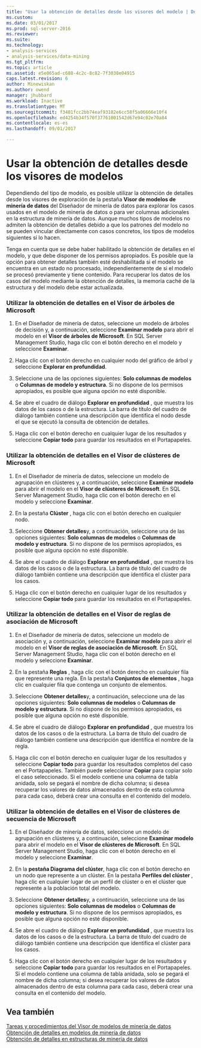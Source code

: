 ```yaml
---
title: "Usar la obtención de detalles desde los visores del modelo | Documentos de Microsoft"
ms.custom: 
ms.date: 03/01/2017
ms.prod: sql-server-2016
ms.reviewer: 
ms.suite: 
ms.technology:
- analysis-services
- analysis-services/data-mining
ms.tgt_pltfrm: 
ms.topic: article
ms.assetid: e5e065ad-c688-4c2c-8c82-7f3038e04915
caps.latest.revision: 6
author: Minewiskan
ms.author: owend
manager: jhubbard
ms.workload: Inactive
ms.translationtype: MT
ms.sourcegitcommit: f3481fcc2bb74eaf93182e6cc58f5a06666e10f4
ms.openlocfilehash: ed4254b34f570f37761001542d67e94c02e70a84
ms.contentlocale: es-es
ms.lasthandoff: 09/01/2017

---
```

# <a name="use-drillthrough-from-the-model-viewers"></a>Usar la obtención de detalles desde los visores de modelos
  Dependiendo del tipo de modelo, es posible utilizar la obtención de detalles desde los visores de exploración de la pestaña **Visor de modelos de minería de datos** del Diseñador de minería de datos para explorar los casos usados en el modelo de minería de datos o para ver columnas adicionales en la estructura de minería de datos. Aunque muchos tipos de modelos no admiten la obtención de detalles debido a que los patrones del modelo no se pueden vincular directamente con casos concretos, los tipos de modelos siguientes sí lo hacen.  
  
 Tenga en cuenta que se debe haber habilitado la obtención de detalles en el modelo, y que debe disponer de los permisos apropiados. Es posible que la opción para obtener detalles también esté deshabilitada si el modelo se encuentra en un estado no procesado, independientemente de si el modelo se procesó previamente y tiene contenido. Para recuperar los datos de los casos del modelo mediante la obtención de detalles, la memoria caché de la estructura y del modelo debe estar actualizada.  
  
### <a name="use-drillthrough-in-the-microsoft-tree-viewer"></a>Utilizar la obtención de detalles en el Visor de árboles de Microsoft  
  
1.  En el Diseñador de minería de datos, seleccione un modelo de árboles de decisión y, a continuación, seleccione **Examinar modelo** para abrir el modelo en el **Visor de árboles de Microsoft**. En SQL Server Management Studio, haga clic con el botón derecho en el modelo y seleccione **Examinar**.  
  
2.  Haga clic con el botón derecho en cualquier nodo del gráfico de árbol y seleccione **Explorar en profundidad**.  
  
3.  Seleccione una de las opciones siguientes: **Solo columnas de modelos** o **Columnas de modelo y estructura**. Si no dispone de los permisos apropiados, es posible que alguna opción no esté disponible.  
  
4.  Se abre el cuadro de diálogo **Explorar en profundidad** , que muestra los datos de los casos o de la estructura. La barra de título del cuadro de diálogo también contiene una descripción que identifica el nodo desde el que se ejecutó la consulta de obtención de detalles.  
  
5.  Haga clic con el botón derecho en cualquier lugar de los resultados y seleccione **Copiar todo** para guardar los resultados en el Portapapeles.  
  
### <a name="use-drillthrough-in-the-microsoft-cluster-viewer"></a>Utilizar la obtención de detalles en el Visor de clústeres de Microsoft  
  
1.  En el Diseñador de minería de datos, seleccione un modelo de agrupación en clústeres y, a continuación, seleccione **Examinar modelo** para abrir el modelo en el **Visor de clústeres de Microsoft**. En SQL Server Management Studio, haga clic con el botón derecho en el modelo y seleccione **Examinar**.  
  
2.  En la pestaña **Clúster** , haga clic con el botón derecho en cualquier nodo.  
  
3.  Seleccione **Obtener detalles**y, a continuación, seleccione una de las opciones siguientes: **Solo columnas de modelos** o **Columnas de modelo y estructura**. Si no dispone de los permisos apropiados, es posible que alguna opción no esté disponible.  
  
4.  Se abre el cuadro de diálogo **Explorar en profundidad** , que muestra los datos de los casos o de la estructura. La barra de título del cuadro de diálogo también contiene una descripción que identifica el clúster para los casos.  
  
5.  Haga clic con el botón derecho en cualquier lugar de los resultados y seleccione **Copiar todo** para guardar los resultados en el Portapapeles.  
  
### <a name="use-drillthrough-in-the-microsoft-association-rules-viewer"></a>Utilizar la obtención de detalles en el Visor de reglas de asociación de Microsoft  
  
1.  En el Diseñador de minería de datos, seleccione un modelo de asociación y, a continuación, seleccione **Examinar modelo** para abrir el modelo en el **Visor de reglas de asociación de Microsoft**. En SQL Server Management Studio, haga clic con el botón derecho en el modelo y seleccione **Examinar**.  
  
2.  En la pestaña **Reglas** , haga clic con el botón derecho en cualquier fila que represente una regla. En la pestaña **Conjuntos de elementos** , haga clic en cualquier fila que contenga un conjunto de elementos.  
  
3.  Seleccione **Obtener detalles**y, a continuación, seleccione una de las opciones siguientes: **Solo columnas de modelos** o **Columnas de modelo y estructura**. Si no dispone de los permisos apropiados, es posible que alguna opción no esté disponible.  
  
4.  Se abre el cuadro de diálogo **Explorar en profundidad** , que muestra los datos de los casos o de la estructura. La barra de título del cuadro de diálogo también contiene una descripción que identifica el nombre de la regla.  
  
5.  Haga clic con el botón derecho en cualquier lugar de los resultados y seleccione **Copiar todo** para guardar los resultados completos del caso en el Portapapeles. También puede seleccionar **Copiar** para copiar solo el caso seleccionado. Si el modelo contiene una columna de tabla anidada, solo se pegará el nombre de dicha columna; si desea recuperar los valores de datos almacenados dentro de esta columna para cada caso, deberá crear una consulta en el contenido del modelo.  
  
### <a name="use-drillthrough-in-the-microsoft-sequence-cluster-viewer"></a>Utilizar la obtención de detalles en el Visor de clústeres de secuencia de Microsoft  
  
1.  En el Diseñador de minería de datos, seleccione un modelo de agrupación en clústeres y, a continuación, seleccione **Examinar modelo** para abrir el modelo en el **Visor de clústeres de Microsoft**. En SQL Server Management Studio, haga clic con el botón derecho en el modelo y seleccione **Examinar**.  
  
2.  En la **pestaña Diagrama del clúster**, haga clic con el botón derecho en un nodo que represente a un clúster. En la pestaña **Perfiles del clúster** , haga clic en cualquier lugar de un perfil de clúster o en el clúster que represente a la población total del modelo.  
  
3.  Seleccione **Obtener detalles**y, a continuación, seleccione una de las opciones siguientes: **Solo columnas de modelos** o **Columnas de modelo y estructura**. Si no dispone de los permisos apropiados, es posible que alguna opción no esté disponible.  
  
4.  Se abre el cuadro de diálogo **Explorar en profundidad** , que muestra los datos de los casos o de la estructura. La barra de título del cuadro de diálogo también contiene una descripción que identifica el clúster para los casos.  
  
5.  Haga clic con el botón derecho en cualquier lugar de los resultados y seleccione **Copiar todo** para guardar los resultados en el Portapapeles. Si el modelo contiene una columna de tabla anidada, solo se pegará el nombre de dicha columna; si desea recuperar los valores de datos almacenados dentro de esta columna para cada caso, deberá crear una consulta en el contenido del modelo.  
  
## <a name="see-also"></a>Vea también  
 [Tareas y procedimientos del Visor de modelos de minería de datos](../../analysis-services/data-mining/mining-model-viewer-tasks-and-how-tos.md)   
 [Obtención de detalles en modelos de minería de datos](../../analysis-services/data-mining/drillthrough-on-mining-models.md)   
 [Obtención de detalles en estructuras de minería de datos](../../analysis-services/data-mining/drillthrough-on-mining-structures.md)  
  
  

